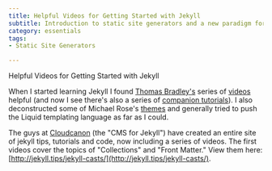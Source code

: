 ```yaml
---
title: Helpful Videos for Getting Started with Jekyll
subtitle: Introduction to static site generators and a new paradigm for building websites
category: essentials
tags:
- Static Site Generators

---
```

Helpful Videos for Getting Started with Jekyll

When I started learning Jekyll I found [Thomas Bradley's](https://learn-the-web.algonquindesign.ca/topics/jekyll/) series of [videos](https://www.youtube.com/playlist?list=PLWjCJDeWfDdfVEcLGAfdJn_HXyM4Y7_k-) helpful (and now I see there's also a series of [companion tutorials](https://learn-the-web.algonquindesign.ca/topics/jekyll/)). I also deconstructed some of Michael Rose's [themes](https://mademistakes.com/work/jekyll-themes/) and generally tried to push the Liquid templating language as far as I could.

The guys at [Cloudcanon](http://cloudcannon.com/) (the "CMS for Jekyll") have created an entire site of jekyll tips, tutorials and code, now including a series of videos. The first videos cover the topics of "Collections" and "Front Matter." View them here: [http://jekyll.tips/jekyll-casts/](http://jekyll.tips/jekyll-casts/).
